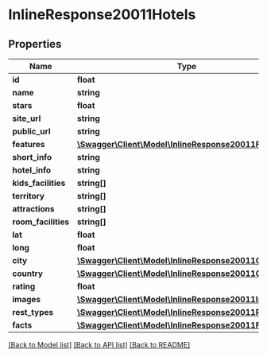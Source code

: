 # InlineResponse20011Hotels

## Properties
Name | Type | Description | Notes
------------ | ------------- | ------------- | -------------
**id** | **float** |  | [optional] 
**name** | **string** |  | [optional] 
**stars** | **float** |  | [optional] 
**site_url** | **string** |  | [optional] 
**public_url** | **string** |  | [optional] 
**features** | [**\Swagger\Client\Model\InlineResponse20011Features**](InlineResponse20011Features.md) |  | [optional] 
**short_info** | **string** |  | [optional] 
**hotel_info** | **string** |  | [optional] 
**kids_facilities** | **string[]** |  | [optional] 
**territory** | **string[]** |  | [optional] 
**attractions** | **string[]** |  | [optional] 
**room_facilities** | **string[]** |  | [optional] 
**lat** | **float** |  | [optional] 
**long** | **float** |  | [optional] 
**city** | [**\Swagger\Client\Model\InlineResponse20011City**](InlineResponse20011City.md) |  | [optional] 
**country** | [**\Swagger\Client\Model\InlineResponse20011Country**](InlineResponse20011Country.md) |  | [optional] 
**rating** | **float** |  | [optional] 
**images** | [**\Swagger\Client\Model\InlineResponse20011Images[]**](InlineResponse20011Images.md) |  | [optional] 
**rest_types** | [**\Swagger\Client\Model\InlineResponse20011RestTypes**](InlineResponse20011RestTypes.md) |  | [optional] 
**facts** | [**\Swagger\Client\Model\InlineResponse20011Facts[]**](InlineResponse20011Facts.md) |  | [optional] 

[[Back to Model list]](../../README.md#documentation-for-models) [[Back to API list]](../../README.md#documentation-for-api-endpoints) [[Back to README]](../../README.md)

